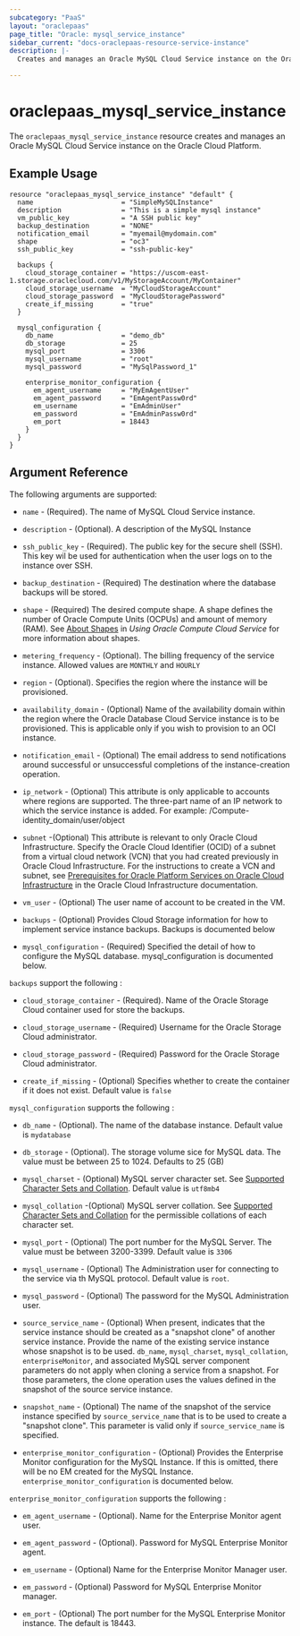 ```yaml
---
subcategory: "PaaS"
layout: "oraclepaas"
page_title: "Oracle: mysql_service_instance"
sidebar_current: "docs-oraclepaas-resource-service-instance"
description: |-
  Creates and manages an Oracle MySQL Cloud Service instance on the Oracle Cloud Platform.

---
```


# oraclepaas_mysql_service_instance
The `oraclepaas_mysql_service_instance` resource creates and manages an Oracle MySQL Cloud Service instance on the Oracle Cloud Platform.

## Example Usage

```hcl
resource "oraclepaas_mysql_service_instance" "default" {
  name                      = "SimpleMySQLInstance"
  description               = "This is a simple mysql instance"
  vm_public_key             = "A SSH public key"
  backup_destination        = "NONE"
  notification_email        = "myemail@mydomain.com"
  shape                     = "oc3"
  ssh_public_key            = "ssh-public-key"

  backups {
    cloud_storage_container = "https://uscom-east-1.storage.oraclecloud.com/v1/MyStorageAccount/MyContainer"
    cloud_storage_username  = "MyCloudStorageAccount"
    cloud_storage_password  = "MyCloudStoragePassword"
    create_if_missing       = "true"
  }

  mysql_configuration {
    db_name                 = "demo_db"
    db_storage              = 25
    mysql_port              = 3306
    mysql_username          = "root"
    mysql_password          = "MySqlPassword_1"

    enterprise_monitor_configuration {
      em_agent_username     = "MyEmAgentUser"
      em_agent_password     = "EmAgentPassw0rd"
      em_username           = "EmAdminUser"
      em_password           = "EmAdminPassw0rd"
      em_port               = 18443
    }
  }
}
```

## Argument Reference

The following arguments are supported:

* `name` - (Required). The name of MySQL Cloud Service instance.

* `description` - (Optional). A description of the MySQL Instance

* `ssh_public_key` - (Required). The public key for the secure shell (SSH). This key wil be used for authentication when the user logs on to the instance over SSH.

* `backup_destination` - (Required) The destination where the database backups will be stored.

* `shape` - (Required) The desired compute shape.  A shape defines the number of Oracle Compute Units (OCPUs) and amount of memory (RAM). See [About Shapes](http://www.oracle.com/pls/topic/lookup?ctx=cloud&id=OCSUG210) in _Using Oracle Compute Cloud Service_ for more information about shapes.

* `metering_frequency` - (Optional). The billing frequency of the service instance. Allowed values are `MONTHLY` and `HOURLY`

* `region` - (Optional). Specifies the region where the instance will be provisioned.

* `availability_domain` - (Optional) Name of the availability domain within the region where the Oracle Database Cloud Service instance is to be provisioned. This is applicable only if you wish to provision to an OCI instance.

* `notification_email` - (Optional) The email address to send notifications around successful or unsuccessful completions of the instance-creation operation.

* `ip_network` - (Optional) This attribute is only applicable to accounts where regions are supported. The three-part name of an IP network to which the service instance is added. For example: /Compute-identity_domain/user/object

* `subnet` -(Optional) This attribute is relevant to only Oracle Cloud Infrastructure. Specify the Oracle Cloud Identifier (OCID) of a subnet from a virtual cloud network (VCN) that you had created previously in Oracle Cloud Infrastructure. For the instructions to create a VCN and subnet, see [Prerequisites for Oracle Platform Services on Oracle Cloud Infrastructure](http://www.oracle.com/pls/topic/lookup?ctx=en/cloud/paas/java-cloud&id=oci_general_paasprereqs) in the Oracle Cloud Infrastructure documentation.

* `vm_user` - (Optional) The user name of account to be created in the VM.

* `backups` - (Optional) Provides Cloud Storage information for how to implement service instance backups. Backups is documented below

* `mysql_configuration` - (Required) Specified the detail of how to configure the MySQL database. mysql_configuration is documented below.

`backups` support the following :

* `cloud_storage_container` - (Required). Name of the Oracle Storage Cloud container used for store the backups.

* `cloud_storage_username` - (Required) Username for the Oracle Storage Cloud administrator.

* `cloud_storage_password` - (Required) Password for the Oracle Storage Cloud administrator.

* `create_if_missing` - (Optional) Specifies whether to create the container if it does not exist. Default value is `false`


`mysql_configuration` supports the following :

* `db_name` - (Optional). The name of the database instance. Default value is `mydatabase`

* `db_storage` - (Optional). The storage volume sice for MySQL data. The value must be between 25 to 1024. Defaults to 25 (GB)

* `mysql_charset` - (Optional) MySQL server character set. See [Supported Character Sets and Collation](http://dev.mysql.com/doc/en/charset-charsets.html). Default value is `utf8mb4`

* `mysql_collation` -(Optional) MySQL server collation. See [Supported Character Sets and Collation](http://dev.mysql.com/doc/en/charset-charsets.html) for the permissible collations of each character set.

* `mysql_port` - (Optional) The port number for the MySQL Server. The value must be between 3200-3399. Default value is `3306`

* `mysql_username` - (Optional) The Administration user for connecting to the service via th MySQL protocol. Default value is `root`.

* `mysql_password` - (Optional) The password for the MySQL Administration user.

* `source_service_name` - (Optional) When present, indicates that the service instance should be created as a "snapshot clone" of another service instance. Provide the name of the existing service instance whose snapshot is to be used. `db_name`, `mysql_charset`, `mysql_collation`, `enterpriseMonitor`, and associated MySQL server component parameters do not apply when cloning a service from a snapshot. For those parameters, the clone operation uses the values defined in the snapshot of the source service instance.

* `snapshot_name` - (Optional) The name of the snapshot of the service instance specified by `source_service_name` that is to be used to create a "snapshot clone". This parameter is valid only if `source_service_name` is specified.

* `enterprise_monitor_configuration` - (Optional) Provides the Enterprise Monitor configuration for the MySQL Instance. If this is omitted, there will be no EM created for the MySQL Instance. `enterprise_monitor_configuration` is documented below.

`enterprise_monitor_configuration` supports the following :

* `em_agent_username` - (Optional). Name for the Enterprise Monitor agent user.

* `em_agent_password` - (Optional). Password for MySQL Enterprise Monitor agent.

* `em_username` - (Optional) Name for the Enterprise Monitor Manager user.

* `em_password` - (Optional) Password for MySQL Enterprise Monitor manager.

* `em_port` - (Optional) The port number for the MySQL Enterprise Monitor instance. The default is 18443.
